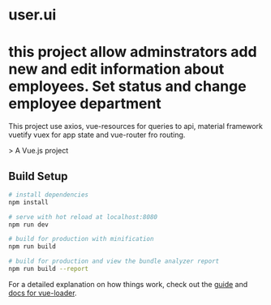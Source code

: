 # user.ui
<h1>this project allow adminstrators add new and edit information about employees. Set status and change employee department</h1> 
<p>This project use axios, vue-resources for queries to api, material framework vuetify vuex for app state and vue-router fro routing.</p> 
> A Vue.js project

## Build Setup

``` bash
# install dependencies
npm install

# serve with hot reload at localhost:8080
npm run dev

# build for production with minification
npm run build

# build for production and view the bundle analyzer report
npm run build --report
```

For a detailed explanation on how things work, check out the [guide](http://vuejs-templates.github.io/webpack/) and [docs for vue-loader](http://vuejs.github.io/vue-loader).
